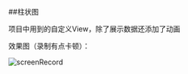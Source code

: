 ##柱状图

项目中用到的自定义View，除了展示数据还添加了动画

效果图（录制有点卡顿）：

![screenRecord](https://raw.githubusercontent.com/lylwo317/BarChart/master/screenRecord/device-2016-04-14-000309_26-124.gif)